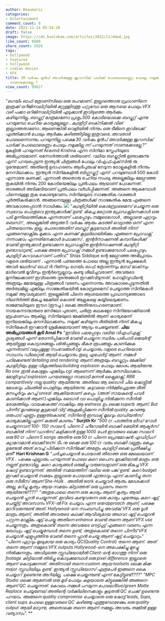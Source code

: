 ```yaml
---
author: Beaumaris
categories:
- Entertainment
comment_count: 0
date: 2022-11-14 05:54:20
draft: false
image: https://cdn.boolokam.com/articles/2022/11/ddwd.jpg
like_count: 6980
share_count: 1924
tags:
- bollywood
- Featured
- hollywood
- indian movies
- VFX
title: 30 വർഷം മുൻപ് അവർക്കുള്ള ജുറാസിക് പാർക്ക് പോലൊരെണ്ണം പോലും നമുക്കില്ലന്ന് പറയുന്നത്
  നാണക്കേടല്ലേ ?
view_count: 99817
---
```


_"ഗെയിം ഓഫ് ത്രോണ്സിലെ ഒരു രംഗമാണ്..ഇല്ലാത്തൊരു ഡ്രാഗണിനെ ഇത്രക്ക് ഒറീജിനാലിറ്റിയിൽ മറ്റുള്ളിടത്തു പറ്റുമ്പോ ഒരു ആനയെ പോലും VFX വഴി പക്കാ ഒറിജിനാലിറ്റിയിൽ എടുക്കാൻ ഇവിടുത്തെ ആർക്കും കഴിയുന്നില്ല..ബഡ്ജറ്റ് മാത്രമാണോ പ്രശ്നം.500 കോടിയൊക്കെ ബഡ്ജറ്റ് എന്നു പറയുമ്പോ ചെറിയ കാര്യമല്ലല്ലോ ..ക്വാളിറ്റി ടെക്‌നിക്കൽ വിങ് ഇല്ലാത്തതാണോ..ആണെങ്കിൽ വെളിയിൽ നിന്നും ഒരു ടീമിനെ ഇവിടേക്ക് എത്തിക്കാൻ പോലും ആർക്കും കഴിഞ്ഞിട്ടില്ലേ ഇതുവരെ..അവതാർ പോലെന്നൊന്നും പറയുന്നില്ല പക്ഷെ 30 വർഷം മുൻപ് അവർക്കുള്ള ജുറാസിക് പാർക്ക് പോലൊരെണ്ണം പോലും നമുക്കില്ല ന്ന് പറയുന്നത് നാണക്കേടല്ലേ ?"_ മുകളിൽ പറയുന്നത് Aravind Krishna എന്ന സിനിമാ സ്നേഹിയുടെ അഭിപ്രായമാണ്. ഒന്നോർത്താൽ ശരിയാണ്. വലിയ ബഡ്ജറ്റിൽ ഉണ്ടാക്കുന്നു എന്ന് പറയപ്പെടുന്ന ഇന്ത്യൻ ചിത്രങ്ങൾ പോലും വിഎഫ്എക്‌സിൽ രു ദുരന്തമാണ്. അതിന്റെ ഉദാഹരണം ആദിപുരുഷ് നേടുന്ന ട്രോളുകളിൽ നിന്നും മനസിലാക്കാം. ഇന്ത്യൻ സിനിമകളിൽ ബിഗ്ബഡ്ജറ്റ് എന്ന് പറയുമ്പോൾ 500 കോടി എന്നാണു കണക്ക്. എന്നാൽ അതൊരു ചെറിയ സംഖ്യ അല്ലെങ്കിലും മേല്പറഞ്ഞ തുകയിൽ നിന്നും 200 കോടിയെങ്കിലും പ്രതിഫലം ആയാണ് പോകുന്നത്. താരങ്ങൾ അടിക്കടിയാണ് പ്രതിഫലം വർധിപ്പിക്കുന്നത്. അങ്ങനെ ആകുമ്പോൾ പിന്നെയുള്ള തുക കൊണ്ടുവേണം സിനിമയുടെ സാങ്കേതിക വശങ്ങൾ പൂർത്തീകരിക്കാൻ. അങ്ങനെയുള്ള ചിത്രങ്ങൾക്ക് സാങ്കേതിക മേന്മ എങ്ങനെ അവകാശപ്പെടാൻ സാധിക്കും. ![](https://cdn.boolokam.com/articles/2022/11/ddwd.jpg) _"ക്വാളിറ്റിയിൽ കൊമ്പ്രോമൈസ് ചെയ്യുന്ന ഒരു സ്വഭാവം പൊതുവെ ഇന്ത്യക്കാർക്ക് ഉണ്ട്. മികച്ച മറ്റൊരു പ്രോഡക്റ്റിനെക്കാൾ ഒരു പടി മുന്നിലെത്തിക്കുക എന്നതാണ് പലപ്പോഴും നമ്മുടെഗോൾ , അല്ലാതെ ഏറ്റവും ബെസ്റ് , അല്ലെങ്കിൽ അടുത്ത 5 വർഷം ആരും കടത്തി വെട്ടാത്ത ഒന്ന് എന്ന ചിന്തയൊന്നും ഇല്ല. പോരാത്തതിന് ബഡ്ജറ്റ് കൂടുമ്പോൾ അതിൽ നിന്ന് എങ്ങനെമാക്സിമം മുക്കാം എന്ന കണക്ക് കൂട്ടലിലായിരിക്കും എങ്ങനെ പ്രോഡക്റ്റ് നന്നാക്കാം എന്നതിനേക്കാൾ ഫോക്കസ് . ഇന്റർനാഷണൽ കമ്പനികൾക്ക് വേണ്ടി ഇന്ത്യക്കാർ ഉണ്ടാക്കുന്ന പ്രോഡക്റ്റിനു ഇന്റർനാഷണൽ ക്വാളിറ്റി ഉണ്ടാവാറുണ്ട്, പക്ഷെ അതേ പ്രോഡക്റ്റ് നമ്മൾ ഉണ്ടാക്കുമ്പോൾ പലപ്പോഴും ക്വാളിറ്റി കുറവാകാറാണ് പതിവ്."_ Shias Siddique ന്റെ മേല്പറഞ്ഞ അഭിപ്രായം വളരെ ശരിയാണ് . എന്നാൽ പണ്ടത്തെ പോലെ അല്ല ഇന്ത്യൻ പ്രേക്ഷകർ. അവർ ലോർഡ് ഓഫ് ദി റിങ്‌സും ഗെയിം ഓഫ് ത്രോണ്സും മാഡ് മാക്‌സും മാർവെൽ മൂവീസും ഇന്റർസ്റ്റെല്ലാറും കണ്ടു ശീലിച്ചവരാണ്. അവരുടെ മുന്നിലേക്കാണ് ഇവിടത്തെ ദുരന്തങ്ങൾ ഇറക്കിവിടുന്നത്. ഹോളിവുഡിന്റെ അത്രയും മേന്മയുള്ള ചിത്രങ്ങൾ വരണം എന്നൊന്നും അവകാശപ്പെടുന്നതിൽ അർത്ഥമില്ല എങ്കിലും സാങ്കേതികയിൽ കോമ്പ്രമൈസ് ചെയ്യാത്ത സിനിമകൾ നമുക്ക് ആവശ്യമാണ്. ഇല്ലെങ്കിൽ പിന്നെ ആശയത്തെ പ്രാധാന്യത്തോടെ നിലനിർത്തി മികച്ച മേക്കിങ് കൊണ്ട് ആളുകളെ കയ്യിലെടുക്കണം. രാജമൗലിയുടെ ഈഗ (ഈച്ച ) ഒക്കെ അതിനുദാഹരണമാണ്. നായകനടന്മാരുടെ മസിലോ പുരാണ, ചരിത്ര കഥകളോ സിനിമയാക്കിയാൽ ബ്രഹ്മാണ്ഡം ആകില്ല, സിനിമയുടെ മേക്കിങ്ങിൽ ആണ് കാര്യമെന്ന് ഇനിയെങ്കിലും മനസിലാക്കണം. നമുക്ക് കഴിയുന്ന രീതിയിൽ നിന്ന് മികച്ച സിനിമകൾ ഇറക്കാൻ ശ്രമിക്കുമായാണ് ആദ്യം ചെയ്യേണ്ടത്. **ചില അഭിപ്രായങ്ങൾ കൂടി** **Amal Ps** _"ഇവിടെ പലപ്പോഴും വലിയ വിഎഫ്എക്സ് ദൃശ്യങ്ങൾ എന്ന് തോന്നിപ്പിക്കാൻ വേണ്ടി ചെയ്യുന്ന സ്ഥിരം പരിപാടി ജെയിന്റ് ആയിട്ടുള്ള കൊട്ടാരങ്ങളും ശിൽപ്പങ്ങളും ഭീകര രൂപങ്ങളും കാണിക്കുക എന്നതാണ്.വലുപ്പമുള്ള സംഭവങ്ങൾ cgi ചെയ്യാനും വളരെ ചെറിയൊരു സാധനം ഡീറ്റൈൽ ആയി ചെയ്യാനും തുല്യ എഫേർട്ട് ആണ്. നമ്മൾ പഠിക്കേണ്ടത് detailing and rendering ആണ്.അത്രയും ബഡ്ജറ്റും മേക്കിങ് ക്വാളിറ്റിയും ഉള്ള വിക്രത്തിലെ building explosion പോലും മോശം ആയിരുന്നു. Ra one ഇൽ കൊള്ളം എങ്കിലും cgi ആണെന്ന് ആർക്കും മനസിലാക്കാം. മോളിവുഡ് explosion പറയണ്ടല്ലോ നാടോടി മന്നൻ ക്ലൈമാക്സ്‌. RRR comparitively നല്ല quality ആയിരുന്നു. അതിലെ ആ ടൈഗർ ചില ഷോട്സിൽ മോശവും ചിലതിൽ പൊളിയും ആയിരുന്നു. കടുവയെ നിർമ്മിച്ചെടുത്ത രീതി മനഃപൂർവ്വം കുറച്ച് unreal ആക്കിയതാണ് കുഴപ്പം. (അത് നായകന്റെ പവർ കാണിക്കാൻ ആണ്.)എങ്കിലും ടൈഗർ വാ പൊളിച്ചു നിൽക്കുന്ന സീനിൽ രോമത്തിലും വായക്കകത്ത് നാക്കിലും ആ wetness ഉം ഒക്കെ superb ആണ്. But പിന്നീട് മൃഗങ്ങളെ കൂട്ടമായി വിട്ട് ആക്രമിപ്പിക്കുന്ന സീനിൽ quality കുറഞ്ഞു. ഒരുപാട് എണ്ണം ഉള്ളത്കൊണ്ട്, സീനിന്റെ ഇമ്പാക്ട് മൂലവും ഓഡിയൻസ് കാര്യമാക്കില്ല എന്ന് കരുതി കാണും."_ **Surjith Kr** _"500 cr പടത്തിനു ലീഡ് റോൾ ചെയ്യുന്നവന് 100- 150 സാലറി, പിന്നെ 2 ഹീറോയിൻ ബാക്കി മെയിൻ ആക്ടർസ് ബാക്കിൽ നിന്ന് ഡാൻസ് കളിക്കാൻ ഉള്ള 1000 പേർ ഇവരുടെ ഒക്കെ സാലറി ഒരു 80 cr പിന്നെ 5 songs അതിനു ഒരു 50 cr പിന്നെ പ്രൊമോഷൻ എഡിറ്റിംഗ് ക്യാമറാമാൻ ബാക്കി techi ടീം നു ഒക്കെ ഒരു 100 cr വരും ബാക്കി വല്ലതും മെച്ചം ഉണ്ടേൽ അത് വെച്ച് പിടിക്കുന്ന സിനിമക്ക് അത്രേം ക്വാളിറ്റി ഒക്കെ പ്രതീക്ഷിച്ച മതി"_ **Hari Krishnan G** _"ചർച്ചചെയ്യാൻ പോയാൽ തീരാത്ത ഒരു മേഖലയാണ് VFX . പക്ഷെ എല്ലാരും പറയുന്നത് പോലെ കുറെ പൈസ മുടക്കിയാൽ മാത്രം ഒരു നല്ലത് ഉണ്ടാവില്ല. കുറെ കാര്യങ്ങൾ ഒരുമിച്ചു വരുമ്പോളാണ് ഒരു മികച്ച VFX ഷോട്ട് ഉണ്ടാവുന്നത്. അതിൽ സമയത്തിന് വലിയ ഒരു പങ്ക് ഉണ്ട്. കുറെ budget ഇറക്കി ചെയ്യാൻ സമയം ഇല്ലാതെ പോയാൽ എന്താവും എന്ന് കാണിച്ചു തന്ന ഒരു സീരീസ് ആണ് She-Hulk . അതിൽ work ചെയ്തവർ ആരും മോശക്കാർ അല്ല, മറിച്ചു കൃത്യം ആയ സമയം കിട്ടാത്തത് ഒരു പ്രശനം തന്നെ ആയിരുന്നു????"_ _"അതുപോലെ തന്നെ ഒരു കാര്യം ആണ് കൃത്യം ആയി ചെയ്യാൻ പ്ലാൻ ചെയ്യുന്നത്. ഇവിടെ കണ്ടുവരുന്ന ഒരു കാര്യം എന്തേലും കുറെ ഷൂട്ട് ചെയ്തിട്ട് അവസാനം VFX-ൽ Fix ചെയ്യാം എന്ന ഒരു approach ആണ്, പക്ഷെ മാറിവരുന്നുണ്ട് അത്. Hollywood-നെ സംബന്ധിച്ചു അവര്ക് VFX ഒരു ടൂൾ മാത്രം ആണ്, അതിൽ അവരുടെ കഥക്ക് ആവിശ്യമായ അഥവാ ഷൂട്ട് ചെയ്യാൻ പറ്റുന്ന മാക്സിമം ഷൂട്ട് ചെയ്തു അതിനെ enhance വേണ്ടി തന്നെ ആണ് VFX use ചെയ്യുന്നതും. അതുകൊണ്ട് തന്നെ അവരുടെ ഔട്ട്പുട്ട് എങ്ങനെ വരണം എന്ന ബോധ്യം ഷൂട്ട് ചെയ്യുമ്പോൾ തന്നെ ഉണ്ട്, അതുകൊണ്ട് തന്നെ പിന്നീട് VFX ചെയ്യാൻ എളുപ്പത്തിനു വേണ്ടി തന്നെ പ്ലാൻ ചെയ്ത ആണ് ഷൂട്ട് ചെയ്യാറും."_ _"പിന്നെ ഏറ്റവും മുഖ്യമായ ഒരു കാര്യം QC(Quality Control) തന്നെ ആണ്. അത് തന്നെ ആണ് നമ്മുടെ VFX outputs Hollywood-നെ അപേക്ഷിച്ചു മുഴച്ചു നിൽക്കുന്നതും. അവിടുത്തെ സ്റ്റുഡിയോയിൽ Client-ന്റെ ഭാഗത്തു നിന്ന് ഒരു footage കിട്ടിയാൽ തിരിച്ചു കൊടുക്കുമ്പോൾ ഒരു pixel difference ഇല്ലാതെ ആണ് കൊടുക്കുന്നത്. അതിനായി തന്നെ custom ആയ toolsets ഒക്കെ മിക്ക major സ്റ്റഡിയിലും ഉണ്ട്. ഇന്ത്യൻ സ്റ്റുഡിയോസ് എത്രപേർ ഇങ്ങനെ ഒകെ ചെയ്യാറ് ഉണ്ടെന്നു അറിയില്ല, പക്ഷെ ചെയ്യുന്നുണ്ട് എന്ന് കേട്ടിട്ടുണ്ട്????"_ _"MPC Studio ഒക്കെ ആണേൽ ഒരു മുടി പോലും കളയാതെ കിട്ടുമെങ്കിൽ അങ്ങനെ ആണ് QC ചെയ്യുന്നത്. കേവലം നമ്മൾ പറയുന്ന പോലെ Blue/green Matte Replace ചെയ്യണേല് അതിന്റെ വർക്കിലിനെക്കാളും കൂടുതൽ QC ചെക്ക് ഉണ്ടെന്നു പറയാം. അങ്ങനെ quality compromise ചെയ്യാതെ ഒരു ഷോട്ട് leads, Sups, client sups പോലെ ഉള്ളവരുടെ QC കഴിഞ്ഞു എത്തുമ്പോഴേക്കും ഒരു quality output ആയി മാറുന്നു, അതൊക്കെ തന്നെ ആണ് നമ്മളും അവരും തമ്മിൽ ഉള്ള വത്യാസം"._ **